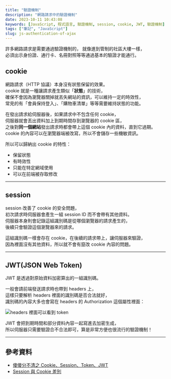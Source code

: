 ```yaml
---
title: "驗證機制"
description: "網路請求中的驗證機制"
date: 2023-10-11 10:43:08
keywords: [JavaScript, 程式語言, 驗證機制, session, cookie, JWT, 驗證機制]
tags: ["筆記", "JavaScript"]
slug: js-authentication-of-ajax
---
```


許多網路請求是需要通過驗證機制的， 就像進到管制的社區大樓一樣，  
必須出示身份證、通行卡、名冊對照等等通過基本的驗證才能通行。

## cookie

網路請求（HTTP 協議）本身沒有狀態保留的效果。  
cookie 就是一種讓請求產生類似「**狀態**」的技術，  
確保不會因為瀏覽器關掉就丟失網站的資訊，可以維持一定的時效性，  
常見的有「會員保持登入」、「購物車清單」等等需要維持狀態的功能。

在發出請求給伺服器後，如果請求中不包含任何 cookie，  
伺服器就會丟出資料加上到期時間存到瀏覽器的 cookie 區，  
之後對**同一個網站**發出請求時都會帶上這個 cookie 內的資料，直到它過期。  
cookie 的內容可以在瀏覽器端被改寫，所以不會儲存一些機敏資訊。

所以可以歸納出 cookie 的特性：

- 保留狀態
- 有時效性
- 只能在特定網域使用
- 可以在前端被存取修改

---

## session

session 改善了 cookie 的安全問題，  
初次請求時伺服器會產生一組 session ID 而不會帶有其他資料。  
伺服器本身則會記錄這組識別碼是從哪個瀏覽器的請求產生的，  
後續只會驗證這個瀏覽器來的請求。

這組識別碼一樣會存在 cookie，在後續的請求帶上，讓伺服器來驗證，  
因為裡面沒有其他資料，所以就不會有竄改 cookie 內容的問題。

---

## JWT(JSON Web Token)

JWT 是透過對原始資料加密算出的一組識別碼。

一般會請前端發送請求時也帶到 headers 上，  
這樣只要解析 headers 裡面的識別碼是否合法就好，  
識別碼的內容大多也會寫在 headers 的 Authorization 這個屬性裡面：

![headers 裡面可以看到 token](https://drive.google.com/uc?export=view&id=1jneF4VFOqBxMl8n7RRe3fHtOXFm9t5Ho)

JWT 會把到期時間和部分資料內容一起寫進去加密生成，  
所以伺服器只需要驗證合不合法即可，算是非常方便也很流行的驗證機制！

---

## 參考資料

- [傻傻分不清之 Cookie、Session、Token、JWT](https://juejin.cn/post/6844904034181070861)
- [Session 與 Cookie 差別](https://medium.com/tsungs-blog/day14-session%E8%88%87cookie%E5%B7%AE%E5%88%A5-eb7b4035a382)

